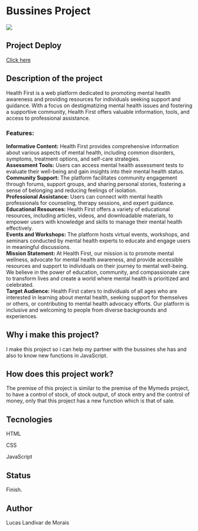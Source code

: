 <h1>Bussines Project</h1>
  <img src="img/Captura de Tela (124).png">

<h2>Project Deploy</h2>
 <a href="https://health-app-ashy.vercel.app/" target="_blank">Click here</a>
  
<h2>Description of the project</h2>
<p>Health First is a web platform dedicated to promoting mental health awareness and providing resources for individuals seeking support and guidance. With a focus on destigmatizing mental health issues and fostering a supportive community, Health First offers valuable information, tools, and access to professional assistance.

<h3>Features:</h3>

<strong>Informative Content:</strong> Health First provides comprehensive information about various aspects of mental health, including common disorders, symptoms, treatment options, and self-care strategies.<br>
<strong>Assessment Tools:</strong> Users can access mental health assessment tests to evaluate their well-being and gain insights into their mental health status.<br>
<strong>Community Support:</strong> The platform facilitates community engagement through forums, support groups, and sharing personal stories, fostering a sense of belonging and reducing feelings of isolation.<br>
<strong>Professional Assistance:</strong> Users can connect with mental health professionals for counseling, therapy sessions, and expert guidance.<br>
<strong>Educational Resources:</strong> Health First offers a variety of educational resources, including articles, videos, and downloadable materials, to empower users with knowledge and skills to manage their mental health effectively.<br>
<strong>Events and Workshops:</strong> The platform hosts virtual events, workshops, and seminars conducted by mental health experts to educate and engage users in meaningful discussions.<br>
<strong>Mission Statement:</strong>
At Health First, our mission is to promote mental wellness, advocate for mental health awareness, and provide accessible resources and support to individuals on their journey to mental well-being. We believe in the power of education, community, and compassionate care to transform lives and create a world where mental health is prioritized and celebrated.<br>
<strong>Target Audience:</strong>
Health First caters to individuals of all ages who are interested in learning about mental health, seeking support for themselves or others, or contributing to mental health advocacy efforts. Our platform is inclusive and welcoming to people from diverse backgrounds and experiences.</p> 

<h2>Why i make this project?</h2>
<p>I make this project so i can help my partner with the bussines she has and also to know new functions in JavaScript.</p>

<h2>How does this project work?</h2>
<P>The premise of this project is similar to the premise of the Mymeds project, to have a control of stock, of stock output, of stock entry and the control of money, only that this project has a new function which is that of sale.</p>

<h2>Tecnologies</h2>
<p>HTML</p>
<p>CSS</p>
<p>JavaScript</p>

<h2>Status</h2>
<p>Finish.</p>

<h2>Author</h2>
<p>Lucas Landivar de Morais</p>
